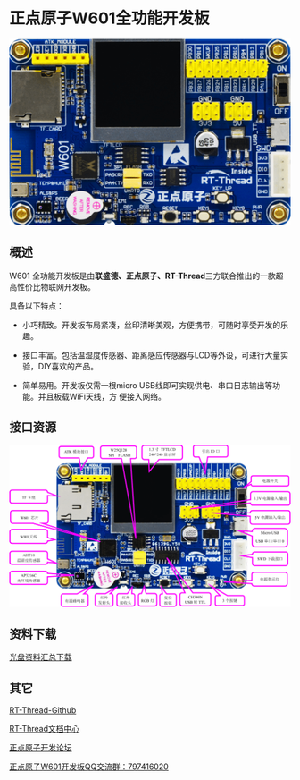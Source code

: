 # 正点原子W601全功能开发板

![img](../.assets/product/alientek/alientek.png)

## 概述

W601 全功能开发板是由**联盛德、正点原子、RT-Thread**三方联合推出的一款超高性价比物联网开发板。

具备以下特点：

*   小巧精致。开发板布局紧凑，丝印清晰美观，方便携带，可随时享受开发的乐趣。

*   接口丰富。包括温湿度传感器、距离感应传感器与LCD等外设，可进行大量实验，DIY喜欢的产品。

*   简单易用。开发板仅需一根micro USB线即可实现供电、串口日志输出等功能。并且板载WiFi天线，方
    便接入网络。

## 接口资源

![img](../.assets/product/alientek/interface.png)

## 资料下载

[光盘资料汇总下载](https://eyun.baidu.com/s/3hueg2EC)

## 其它

[RT-Thread-Github](https://github.com/RT-Thread/W601_IoT_Board)

[RT-Thread文档中心](https://www.rt-thread.org/document/site/)

[正点原子开发论坛](http://openedv.com)

[正点原子W601开发板QQ交流群：797416020](https://jq.qq.com/?_wv=1027&k=5fcxk5i)